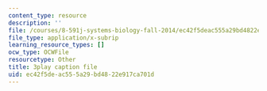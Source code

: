 ```yaml
---
content_type: resource
description: ''
file: /courses/8-591j-systems-biology-fall-2014/ec42f5deac555a29bd4822e917ca701d_9yGxpWVWYDY.vtt
file_type: application/x-subrip
learning_resource_types: []
ocw_type: OCWFile
resourcetype: Other
title: 3play caption file
uid: ec42f5de-ac55-5a29-bd48-22e917ca701d
---
```

